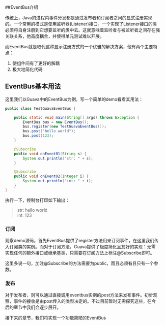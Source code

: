 ##EventBus介绍

传统上，Java的进程内事件分发都是通过发布者和订阅者之间的显式注册实现的。一个常用的模式是使用监听器(Listener)接口。一个实现了Listener接口的类必须将自身注册到它想要监听的类中去。这就意味着监听者与被监听者之间存在强关联关系，他高度耦合，并使得单元测试难以开展。

而EventBus就是取代这种显示注册方式的一个优雅的解决方案，他有两个主要特点：
1. 使组件间有了更好的解耦
2. 极大地简化代码


## EventBus基本用法

这里我们以Guava中的EventBus为例，写一个简单的demo看看其用法：

```java
public class TestGuavaEventBus {

    public static void main(String[] args) throws Exception {
        EventBus bus = new EventBus();
        bus.register(new TestGuavaEventBus());
        bus.post("hello world");
        bus.post(123);
    }

    @Subscribe
    public void onEvent01(String s) {
        System.out.println("str: " + s);
    }

    @Subscribe
    public void onEvent02(Integer i) {
        System.out.println("int: " + i);
    }
}
```

执行一下，控制台打印如下输出：

> str: hello world<br>
> int: 123

### 订阅

观察demo源码，首先EventBus提供了register方法用来订阅事件，在这里我们传入订阅类的实例。而对于订阅方法，Guava提供了极度简化且友好的实现：无需实现任何的额外接口或继承基类，只需要在订阅方法上标注@Subscribe即可。

这里多说一句，加注@Subscribe的方法需要为public，而且必须有且只有一个参数。

### 发布

对于发布者，则可以通过直接调用eventbus实例的post方法来发布事件。初步观察，事件的接收是由post传入的类型决定的。不过目前暂时无需探究这些，在今后的章节中我们会逐步展开。

接下来的章节，我们将实现一个功能简陋的EventBus

